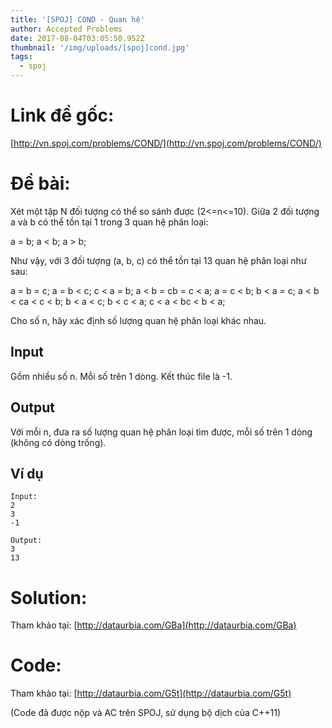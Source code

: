 ```yaml
---
title: '[SPOJ] COND - Quan hệ'
author: Accepted Problems
date: 2017-08-04T03:05:50.952Z
thumbnail: '/img/uploads/[spoj]cond.jpg'
tags:
  - spoj
---
```

# Link đề gốc: 
[http://vn.spoj.com/problems/COND/](http://vn.spoj.com/problems/COND/)

# Đề bài:

Xét một tập N đối tượng có thể so sánh được \(2&lt;=n&lt;=10\). Giữa 2 đối tượng a và b có thể tồn tại 1 trong 3 quan hệ phân loại:

a = b; a &lt; b; a &gt; b;

Như vậy, với 3 đối tượng \(a, b, c\) có thể tồn tại 13 quan hệ phân loại như sau:

a = b = c; a = b &lt; c; c &lt; a = b; a &lt; b = cb = c &lt; a; a = c &lt; b; b &lt; a = c; a &lt; b &lt; ca &lt; c &lt; b; b &lt; a &lt; c; b &lt; c &lt; a; c &lt; a &lt; bc &lt; b &lt; a;

Cho số n, hãy xác định số lượng quan hệ phân loại khác nhau.

## Input

Gồm nhiều số n. Mỗi số trên 1 dòng. Kết thúc file là -1.

## Output

Với mỗi n, đưa ra số lượng quan hệ phân loại tìm được, mỗi số trên 1 dòng \(không có dòng trống\).

## Ví dụ

```
Input:
2
3
-1
```

```
Output:
3
13
```

# Solution: 

Tham khảo tại: [http://dataurbia.com/GBa](http://dataurbia.com/GBa)

# Code: 

Tham khảo tại: [http://dataurbia.com/G5t](http://dataurbia.com/G5t)

(Code đã được nộp và AC trên SPOJ, sử dụng bộ dịch của C++11)



